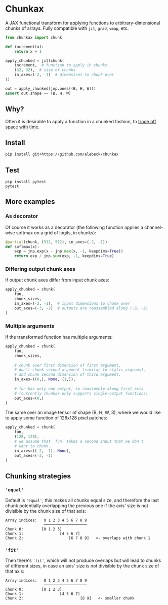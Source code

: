 # Chunkax

A JAX functional transform for applying functions to arbitrary-dimensional chunks of arrays. Fully compatible with `jit`, `grad`, `vmap`, etc.

```python
from chunkax import chunk

def increment(x):
    return x + 1

apply_chunked = jit(chunk(
    increment,  # function to apply in chunks
    (32, 32),  # size of chunks
    in_axes=(-2, -1)  # dimensions to chunk over
))

out = apply_chunked(jnp.ones((B, H, W)))
assert out.shape == (B, H, W)
```

## Why?
Often it is desirable to apply a function in a chunked fashion, to [trade off space with time](https://en.wikipedia.org/wiki/Space–time_tradeoff).

## Install

```bash
pip install git+https://github.com/alebeck/chunkax
```

## Test

```
pip install pytest
pytest
```

## More examples

### As decorator
Of course it works as a decorator (the following function applies a channel-wise softmax on a grid of logits, in chunks):
```python
@partial(chunk, (512, 512), in_axes=(-2, -1))
def softmax(x):
    exp = jnp.exp(x - jnp.max(x, -1, keepdims=True))
    return exp / jnp.sum(exp, -1, keepdims=True)
```

### Differing output chunk axes
If output chunk axes differ from input chunk axes:
```python
apply_chunked = chunk(
    fun, 
    chunk_sizes,
    in_axes=(-2, -1),  # input dimensions to chunk over
    out_axes=(-3, -2)  # outputs are reassembled along (-3, -2)
)
```

### Multiple arguments
If the transformed function has multiple arguments:
```python
apply_chunked = chunk(
    fun, 
    chunk_sizes,
    
    # chunk over first dimension of first argument,
    # don't chunk second argument (similar to static_argnums),
    # and chunk second dimension of third argument.
    in_axes=((0,), None, (1,)),
    
    # fun has only one output, so reassemble along first axis
    # (currently chunkax only supports single-output functions)
    out_axes=(0,)
)
```

The same over an image tensor of shape (B, H, W, 3), where we would like to apply some function of 128x128 pixel patches:
```python
apply_chunked = chunk(
    fun,
    (128, 128),
    # we assume that `fun` takes a second input that we don't
    # want to chunk.
    in_axes=((-2, -1), None),
    out_axes=(-2, -1)
)
```

## Chunking strategies

### `'equal'`
Default is `'equal'`, this makes all chunks equal size, and therefore the last chunk potentially overlapping the previous one if the axis' size is not divisible by the chunk size of that axis:
```
Array indices:   0 1 2 3 4 5 6 7 8 9
                 ───────────────────
Chunk 0:        [0 1 2 3]
Chunk 1:                [4 5 6 7]
Chunk 2:                    [6 7 8 9]   <- overlaps with chunk 1
```

### `'fit'`
Then there's `'fit'`, which will not produce overlaps but will lead to chunks of different sizes, in case an axis' size is not divisible by the chunk size of that axis:
```
Array indices:   0 1 2 3 4 5 6 7 8 9
                 ───────────────────
Chunk 0:        [0 1 2 3]
Chunk 1:                [4 5 6 7]
Chunk 2:                         [8 9]   <- smaller chunk
```